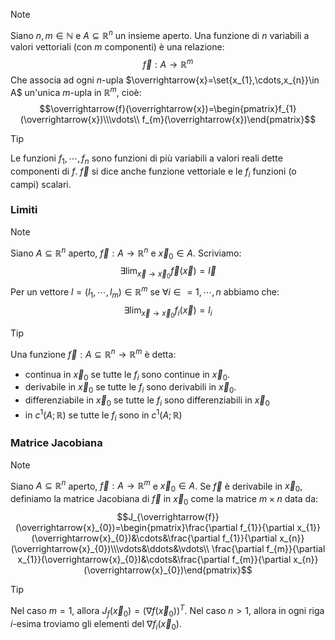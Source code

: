>[!note]
>Siano $n,m\in\mathbb{N}$ e $A\subseteq\mathbb{R}^{n}$ un insieme aperto. Una funzione di $n$ variabili a valori vettoriali (con $m$ componenti) è una relazione: $$\overrightarrow{f}: A\to \mathbb{R}^{m}$$
>Che associa ad ogni $n$-upla $\overrightarrow{x}=\set{x_{1},\cdots,x_{n}}\in A$ un'unica $m$-upla in $\mathbb{R}^{m}$, cioè: $$\overrightarrow{f}(\overrightarrow{x})=\begin{pmatrix}f_{1}(\overrightarrow{x})\\\vdots\\ f_{m}(\overrightarrow{x})\end{pmatrix}$$

>[!tip]
>Le funzioni $f_{1},\cdots,f_{n}$ sono funzioni di più variabili a valori reali dette componenti di $f$. $\overrightarrow{f}$ si dice anche funzione vettoriale e le $f_{i}$ funzioni (o campi) scalari.

### Limiti
>[!note]
>Siano $A\subseteq\mathbb{R}^{n}$ aperto, $\overrightarrow{f}:A\to\mathbb{R}^{n}$ e $\overrightarrow{x}_{0}\in A$. Scriviamo: $$\exists\lim_{\overrightarrow{x}\to\overrightarrow{x}_{0}}\overrightarrow{f}(\overrightarrow{x})=\overrightarrow{l}$$
>Per un vettore $l=(l_{1},\cdots,l_{m})\in\mathbb{R}^{m}$ se $\forall i\in=1,\cdots, n$ abbiamo che: $$\exists\lim_{\overrightarrow{x}\to\overrightarrow{x}_{0}}f_{i}(\overrightarrow{x})=l_{i}$$

>[!tip]
>Una funzione $\overrightarrow{f}: A\subseteq\mathbb{R}^{n}\to\mathbb{R}^{m}$ è detta:
>- continua in $\overrightarrow{x}_{0}$ se tutte le $f_{i}$ sono continue in $\overrightarrow{x}_{0}$.
>- derivabile in $\overrightarrow{x}_{0}$ se tutte le $f_{i}$ sono derivabili in $\overrightarrow{x}_{0}$.
>- differenziabile in $\overrightarrow{x}_{0}$ se tutte le $f_{i}$ sono differenziabili in $\overrightarrow{x}_{0}$
>- in $c^{1}(A;\mathbb{R})$ se tutte le $f_{i}$ sono in $c^{1}(A;\mathbb{R})$

### Matrice Jacobiana
>[!note]
>Siano $A\subseteq\mathbb{R}^{n}$ aperto, $\overrightarrow{f}:A\to\mathbb{R}^{m}$ e $\overrightarrow{x}_{0}\in A$. Se $\overrightarrow{f}$ è derivabile in $\overrightarrow{x}_{0}$, definiamo la matrice Jacobiana di $\overrightarrow{f}$ in $\overrightarrow{x}_{0}$ come la matrice $m\times n$ data da: $$J_{\overrightarrow{f}}(\overrightarrow{x}_{0})=\begin{pmatrix}\frac{\partial f_{1}}{\partial x_{1}}(\overrightarrow{x}_{0})&\cdots&\frac{\partial f_{1}}{\partial x_{n}}(\overrightarrow{x}_{0})\\\vdots&\ddots&\vdots\\ \frac{\partial f_{m}}{\partial x_{1}}(\overrightarrow{x}_{0})&\cdots&\frac{\partial f_{m}}{\partial x_{n}}(\overrightarrow{x}_{0})\end{pmatrix}$$

>[!tip]
>Nel caso $m=1$, allora $J_{f}(\overrightarrow{x}_{0})=(\nabla f(\overrightarrow{x}_{0}))^{T}$.
>Nel caso $n>1$, allora in ogni riga $i$-esima troviamo gli elementi del $\nabla f_{i}(\overrightarrow{x}_{0})$.

